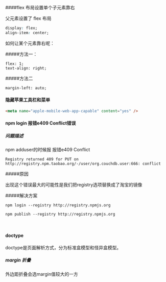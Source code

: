 ####flex 布局设置单个子元素靠右

父元素设置了 flex 布局

```css
display: flex;
align-item: center;
```

如何让某个元素靠右呢： 

#####方法一： 

```
flex: 1;
text-align: right;
```

#####方法二

```null
margin-left: auto;
```

#### 隐藏苹果工具栏和菜单

```html
<meta name="apple-mobile-web-app-capable" content="yes" />
```

#### npm login 报错e409 Conflict错误

##### 问题描述

npm adduser的时候报 报错e409 Conflict

```
Registry returned 409 for PUT on http://registry.npm.taobao.org/-/user/org.couchdb.user:666: conflict
```

#####原因

出现这个错误最大的可能性是我们把registry选项替换成了淘宝的镜像

#####解决方案

```
npm login --registry http://registry.npmjs.org

npm publish --registry http://registry.npmjs.org
```

​     

#### doctype

doctype是页面解析方式，分为标准盒模型和怪异盒模型。

##### margin 折叠

外边距折叠会选margin值较大的一方